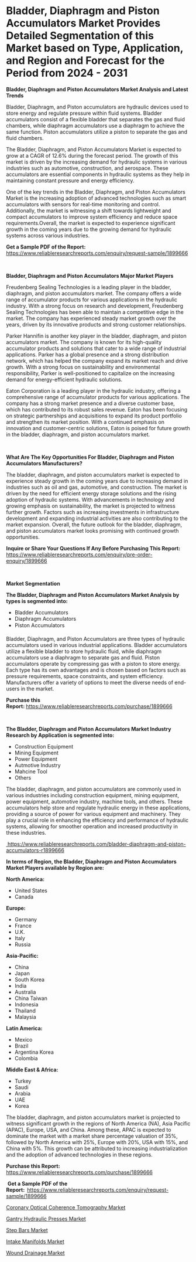 <p><h1>Bladder, Diaphragm and Piston Accumulators Market Provides Detailed Segmentation of this Market based on Type, Application, and Region and Forecast for the Period from 2024 - 2031</h1></p><p><strong>Bladder, Diaphragm and Piston Accumulators Market Analysis and Latest Trends</strong></p>
<p><p>Bladder, Diaphragm, and Piston accumulators are hydraulic devices used to store energy and regulate pressure within fluid systems. Bladder accumulators consist of a flexible bladder that separates the gas and fluid chambers, while diaphragm accumulators use a diaphragm to achieve the same function. Piston accumulators utilize a piston to separate the gas and fluid chambers.</p><p>The Bladder, Diaphragm, and Piston Accumulators Market is expected to grow at a CAGR of 12.6% during the forecast period. The growth of this market is driven by the increasing demand for hydraulic systems in various industries such as automotive, construction, and aerospace. These accumulators are essential components in hydraulic systems as they help in maintaining constant pressure and energy efficiency.</p><p>One of the key trends in the Bladder, Diaphragm, and Piston Accumulators Market is the increasing adoption of advanced technologies such as smart accumulators with sensors for real-time monitoring and control. Additionally, the market is witnessing a shift towards lightweight and compact accumulators to improve system efficiency and reduce space requirements.Overall, the market is expected to experience significant growth in the coming years due to the growing demand for hydraulic systems across various industries.</p></p>
<p><strong>Get a Sample PDF of the Report:&nbsp;</strong> <a href="https://www.reliableresearchreports.com/enquiry/request-sample/1899666">https://www.reliableresearchreports.com/enquiry/request-sample/1899666</a></p>
<p>&nbsp;</p>
<p><strong>Bladder, Diaphragm and Piston Accumulators Major Market Players</strong></p>
<p><p>Freudenberg Sealing Technologies is a leading player in the bladder, diaphragm, and piston accumulators market. The company offers a wide range of accumulator products for various applications in the hydraulic industry. With a strong focus on research and development, Freudenberg Sealing Technologies has been able to maintain a competitive edge in the market. The company has experienced steady market growth over the years, driven by its innovative products and strong customer relationships.</p><p>Parker Hannifin is another key player in the bladder, diaphragm, and piston accumulators market. The company is known for its high-quality accumulator products and solutions that cater to a wide range of industrial applications. Parker has a global presence and a strong distribution network, which has helped the company expand its market reach and drive growth. With a strong focus on sustainability and environmental responsibility, Parker is well-positioned to capitalize on the increasing demand for energy-efficient hydraulic solutions.</p><p>Eaton Corporation is a leading player in the hydraulic industry, offering a comprehensive range of accumulator products for various applications. The company has a strong market presence and a diverse customer base, which has contributed to its robust sales revenue. Eaton has been focusing on strategic partnerships and acquisitions to expand its product portfolio and strengthen its market position. With a continued emphasis on innovation and customer-centric solutions, Eaton is poised for future growth in the bladder, diaphragm, and piston accumulators market.</p></p>
<p>&nbsp;</p>
<p><strong>What Are The Key Opportunities For Bladder, Diaphragm and Piston Accumulators Manufacturers?</strong></p>
<p><p>The bladder, diaphragm, and piston accumulators market is expected to experience steady growth in the coming years due to increasing demand in industries such as oil and gas, automotive, and construction. The market is driven by the need for efficient energy storage solutions and the rising adoption of hydraulic systems. With advancements in technology and growing emphasis on sustainability, the market is projected to witness further growth. Factors such as increasing investments in infrastructure development and expanding industrial activities are also contributing to the market expansion. Overall, the future outlook for the bladder, diaphragm, and piston accumulators market looks promising with continued growth opportunities.</p></p>
<p><strong>Inquire or Share Your Questions If Any Before Purchasing This Report:</strong> <a href="https://www.reliableresearchreports.com/enquiry/pre-order-enquiry/1899666">https://www.reliableresearchreports.com/enquiry/pre-order-enquiry/1899666</a></p>
<p>&nbsp;</p>
<p><strong>Market Segmentation</strong></p>
<p><strong>The Bladder, Diaphragm and Piston Accumulators Market Analysis by types is segmented into:</strong></p>
<p><ul><li>Bladder Accumulators</li><li>Diaphragm Accumulators</li><li>Piston Accumulators</li></ul></p>
<p><p>Bladder, Diaphragm, and Piston Accumulators are three types of hydraulic accumulators used in various industrial applications. Bladder accumulators utilize a flexible bladder to store hydraulic fluid, while diaphragm accumulators use a diaphragm to separate gas and fluid. Piston accumulators operate by compressing gas with a piston to store energy. Each type has its own advantages and is chosen based on factors such as pressure requirements, space constraints, and system efficiency. Manufacturers offer a variety of options to meet the diverse needs of end-users in the market.</p></p>
<p><strong>Purchase this Report:&nbsp;</strong><a href="https://www.reliableresearchreports.com/purchase/1899666">https://www.reliableresearchreports.com/purchase/1899666</a></p>
<p>&nbsp;</p>
<p><strong>The Bladder, Diaphragm and Piston Accumulators Market Industry Research by Application is segmented into:</strong></p>
<p><ul><li>Construction Equipment</li><li>Mining Equipment</li><li>Power Equipment</li><li>Autmotive Industry</li><li>Mahcine Tool</li><li>Others</li></ul></p>
<p><p>The bladder, diaphragm, and piston accumulators are commonly used in various industries including construction equipment, mining equipment, power equipment, automotive industry, machine tools, and others. These accumulators help store and regulate hydraulic energy in these applications, providing a source of power for various equipment and machinery. They play a crucial role in enhancing the efficiency and performance of hydraulic systems, allowing for smoother operation and increased productivity in these industries.</p></p>
<p><a href="https://www.reliableresearchreports.com/bladder-diaphragm-and-piston-accumulators-r1899666">&nbsp;https://www.reliableresearchreports.com/bladder-diaphragm-and-piston-accumulators-r1899666</a></p>
<p><strong>In terms of Region, the Bladder, Diaphragm and Piston Accumulators Market Players available by Region are:</strong></p>
<p>
    <p> <strong> North America: </strong>
        <ul>
            <li>United States</li>
            <li>Canada</li>
        </ul>
        </p> 
    <p> <strong> Europe: </strong>
        <ul>
            <li>Germany</li>
            <li>France</li>
            <li>U.K.</li>
            <li>Italy</li>
            <li>Russia</li>
        </ul>
        </p> 
    <p> <strong> Asia-Pacific: </strong>
        <ul>
            <li>China</li>
            <li>Japan</li>
            <li>South Korea</li>
            <li>India</li>
            <li>Australia</li>
            <li>China Taiwan</li>
            <li>Indonesia</li>
            <li>Thailand</li>
            <li>Malaysia</li>
        </ul>
        </p> 
    <p> <strong> Latin America: </strong>
        <ul>
            <li>Mexico</li>
            <li>Brazil</li>
            <li>Argentina Korea</li>
            <li>Colombia</li>
        </ul>
        </p> 
    <p> <strong> Middle East & Africa: </strong>
        <ul>
            <li>Turkey</li>
            <li>Saudi</li>
            <li>Arabia</li>
            <li>UAE</li>
            <li>Korea</li>
        </ul>
    </p>
    </p>
<p><p>The bladder, diaphragm, and piston accumulators market is projected to witness significant growth in the regions of North America (NA), Asia Pacific (APAC), Europe, USA, and China. Among these, APAC is expected to dominate the market with a market share percentage valuation of 35%, followed by North America with 25%, Europe with 20%, USA with 15%, and China with 5%. This growth can be attributed to increasing industrialization and the adoption of advanced technologies in these regions.</p></p>
<p><strong>Purchase this Report: </strong><a href="https://www.reliableresearchreports.com/purchase/1899666">https://www.reliableresearchreports.com/purchase/1899666</a></p>
<p>&nbsp;<strong>Get a Sample PDF of the Report:&nbsp;&nbsp;</strong><a href="https://www.reliableresearchreports.com/enquiry/request-sample/1899666">https://www.reliableresearchreports.com/enquiry/request-sample/1899666</a></p>
<p><strong></strong></p>
<p><p><a href="https://issuu.com/reportprime-2/docs/coronary-optical-coherence-tomography-market-size-">Coronary Optical Coherence Tomography Market</a></p><p><a href="https://github.com/Krish2023na/Market-Research-Report-List-5/blob/main/gantry-hydraulic-presses-market.md">Gantry Hydraulic Presses Market</a></p><p><a href="https://www.linkedin.com/pulse/global-step-bars-market-opportunities-forecast-period-from-o0eme?trackingId=cp8iZbx6T0yqMF4%2B0ENIuA%3D%3D">Step Bars Market</a></p><p><a href="https://www.linkedin.com/pulse/deep-dive-intake-manifolds-purposeful-insights-zf2qe?trackingId=DBxdGx9rQriJZuRWr1R8DQ%3D%3D">Intake Manifolds Market</a></p><p><a href="https://issuu.com/reportprime-2/docs/wound-drainage-market-size-2030.pptx">Wound Drainage Market</a></p></p>